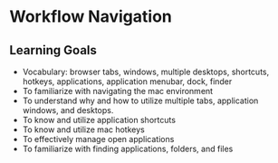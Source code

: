 # Workflow Navigation

## Learning Goals
- Vocabulary: browser tabs, windows, multiple desktops, shortcuts, hotkeys, applications,  application menubar, dock, finder
- To familiarize with navigating the mac environment
- To understand why and how to utilize multiple tabs, application windows, and desktops.
- To know and utilize application shortcuts
- To know and utilize mac hotkeys
- To effectively manage open applications
- To familiarize with finding applications, folders, and files
